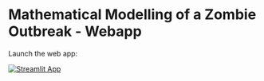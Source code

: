 # Mathematical Modelling of a Zombie Outbreak - Webapp

Launch the web app:

[![Streamlit App](https://static.streamlit.io/badges/streamlit_badge_black_white.svg)](https://mark-bugden-league-of-legends-win-prediction-st-app-n96doo.streamlit.app/)
